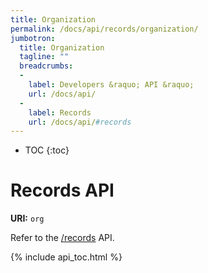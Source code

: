 ```yaml
---
title: Organization
permalink: /docs/api/records/organization/
jumbotron:
  title: Organization
  tagline: ""
  breadcrumbs:
  -
    label: Developers &raquo; API &raquo;
    url: /docs/api/
  -
    label: Records
    url: /docs/api/#records
---
```


* TOC
{:toc}

# Records API

**URI:** `org`

Refer to the [/records](/docs/api/modules/records/) API.

{% include api_toc.html %}
